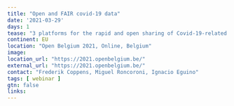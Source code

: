 ```yaml
---
title: "Open and FAIR covid-19 data"
date: '2021-03-29'
days: 1
tease: "3 platforms for the rapid and open sharing of Covid-19-related biomedical data: The European Covid-19 Data Platform, Galaxy and Workflowhub.eu. Free."
continent: EU
location: "Open Belgium 2021, Online, Belgium"
image: 
location_url: "https://2021.openbelgium.be/"
external_url: "https://2021.openbelgium.be/"
contact: "Frederik Coppens, Miguel Roncoroni, Ignacio Eguino"
tags: [ webinar ]
gtn: false
links:
---
```

